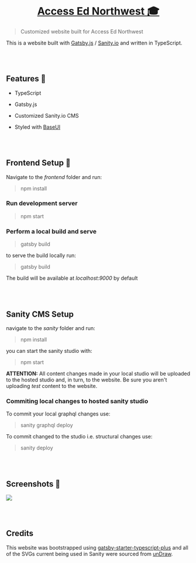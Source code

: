 <h1 align="center">
  <a href="https://www.accessednw.com">
  Access Ed Northwest 🎓
  </a>
</h1>

> Customized website built for Access Ed Northwest

This is a website built with [Gatsby.js](https://www.gatsbyjs.org/) / [Sanity.io](https://www.sanity.io) and written in TypeScript.

<br></br>

## Features 💅

- TypeScript
- Gatsby.js
- Customized Sanity.io CMS
- Styled with [BaseUI](https://baseweb.design/)

  <br></br>

## Frontend Setup 🔨

Navigate to the _frontend_ folder and run:

> npm install

### Run development server

> npm start

### Perform a local build and serve

> gatsby build

to serve the build locally run:

> gatsby build

The build will be available at _localhost:9000_ by default

<br></br>

## Sanity CMS Setup

navigate to the _sanity_ folder and run:

> npm install

you can start the sanity studio with:

> npm start

**ATTENTION:** All content changes made in your local studio will be uploaded to the hosted studio and, in turn, to the website. Be sure you aren't uploading _test_ content to the website.

### Commiting local changes to hosted sanity studio

To commit your local graphql changes use:

> sanity graphql deploy

To commit changed to the studio i.e. structural changes use:

> sanity deploy

<br></br>

## Screenshots 📸

<img src="https://cdn.sanity.io/images/z135q00r/production/4707a8034179dae2201cc91f962e107e13b794cc-3553x1972.png?w=800&h=444&fit=crop&fm=webp">

<br></br>

## Credits

This website was bootstrapped using [gatsby-starter-typescript-plus](https://www.gatsbyjs.com/starters/resir014/gatsby-starter-typescript-plus) and all of the SVGs current being used in Sanity were sourced from [unDraw](https://undraw.co/).
